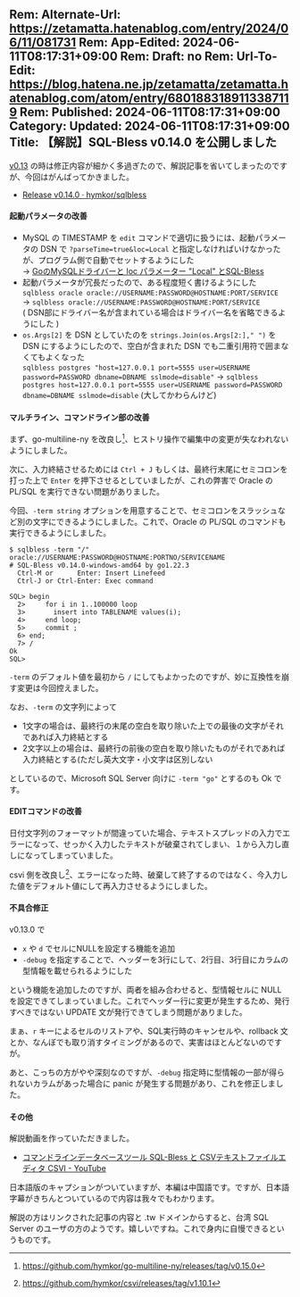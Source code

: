 Rem: Alternate-Url: https://zetamatta.hatenablog.com/entry/2024/06/11/081731
Rem: App-Edited: 2024-06-11T08:17:31+09:00
Rem: Draft: no
Rem: Url-To-Edit: https://blog.hatena.ne.jp/zetamatta/zetamatta.hatenablog.com/atom/entry/6801883189113387119
Rem: Published: 2024-06-11T08:17:31+09:00
Category:
Updated: 2024-06-11T08:17:31+09:00
Title: 【解説】SQL-Bless v0.14.0 を公開しました
---
[v0.13](https://github.com/hymkor/sqlbless/releases/tag/v0.13.0) の時は修正内容が細かく多過ぎたので、解説記事を省いてしまったのですが、今回はがんばってかきました。

+ [Release v0.14.0 · hymkor/sqlbless](https://github.com/hymkor/sqlbless/releases/tag/v0.14.0)

#### 起動パラメータの改善

+ MySQL の TIMESTAMP を `edit` コマンドで適切に扱うには、起動パラメータの DSN で `?parseTime=true&loc=Local` と指定しなければいけなかったが、プログラム側で自動でセットするようにした  
    → [GoのMySQLドライバーと loc パラメーター "Local" とSQL-Bless](https://zetamatta.hatenablog.com/entry/2024/06/09/125813)
+ 起動パラメータが冗長だったので、ある程度短く書けるようにした  
    `sqlbless oracle oracle://USERNAME:PASSWORD@HOSTNAME:PORT/SERVICE`  
    → `sqlbless oracle://USERNAME:PASSWORD@HOSTNAME:PORT/SERVICE`  
    ( DSN部にドライバー名が含まれている場合はドライバー名を省略できるようにした )
+ `os.Args[2]` を DSN としていたのを `strings.Join(os.Args[2:]," ")` を DSN にするようにしたので、空白が含まれた DSN でも二重引用符で囲まなくてもよくなった  
    `sqlbless postgres "host=127.0.0.1 port=5555 user=USERNAME password=PASSWORD dbname=DBNAME sslmode=disable"`
    → `sqlbless postgres host=127.0.0.1 port=5555 user=USERNAME password=PASSWORD dbname=DBNAME sslmode=disable` (大してかわらんけど)

#### マルチライン、コマンドライン部の改善

まず、go-multiline-ny を改良し[^multiline]、ヒストリ操作で編集中の変更が失なわれないようにしました。

[^multiline]: https://github.com/hymkor/go-multiline-ny/releases/tag/v0.15.0

次に、入力終結させるためには `Ctrl + J` もしくは、最終行末尾にセミコロンを打った上で `Enter` を押下させるとしていましたが、これの弊害で Oracle の PL/SQL を実行できない問題がありました。

今回、`-term string` オプションを用意することで、セミコロンをスラッシュなど別の文字にできるようにしました。これで、Oracle の PL/SQL のコマンドも実行できるようにしました。

```
$ sqlbless -term "/" oracle://USERNAME:PASSWORD@HOSTNAME:PORTNO/SERVICENAME
# SQL-Bless v0.14.0-windows-amd64 by go1.22.3
  Ctrl-M or      Enter: Insert Linefeed
  Ctrl-J or Ctrl-Enter: Exec command

SQL> begin
  2>     for i in 1..100000 loop
  3>       insert into TABLENAME values(i);
  4>     end loop;
  5>     commit ;
  6> end;
  7> /
Ok
SQL>
```

`-term` のデフォルト値を最初から `/` にしてもよかったのですが、妙に互換性を崩す変更は今回控えました。

なお、`-term` の文字列によって

+ 1文字の場合は、最終行の末尾の空白を取り除いた上での最後の文字がそれであれば入力終結とする
+ 2文字以上の場合は、最終行の前後の空白を取り除いたものがそれであれば入力終結とする(ただし英大文字・小文字は区別しない

としているので、Microsoft SQL Server 向けに `-term "go"` とするのも Ok です。

#### EDITコマンドの改善

日付文字列のフォーマットが間違っていた場合、テキストスプレッドの入力でエラーになって、せっかく入力したテキストが破棄されてしまい、１から入力し直しになってしまっていました。

csvi 側を改良し[^csvi]、エラーになった時、破棄して終了するのではなく、今入力した値をデフォルト値にして再入力させるようにしました。

[^csvi]: https://github.com/hymkor/csvi/releases/tag/v1.10.1

#### 不具合修正

v0.13.0 で

+ `x` や `d` でセルにNULLを設定する機能を追加
+ `-debug` を指定することで、ヘッダーを3行にして、2行目、3行目にカラムの型情報を載せられるようにした

という機能を追加したのですが、両者を組み合わせると、型情報セルに NULL を設定できてしまっていました。これでヘッダー行に変更が発生するため、発行すべきではない UPDATE 文が発行できてしまう問題がありました。

まぁ、`r` キーによるセルのリストアや、SQL実行時のキャンセルや、rollback 文とか、なんぼでも取り消すタイミングがあるので、実害はほとんどないのですが。

あと、こっちの方がやや深刻なのですが、`-debug` 指定時に型情報の一部が得られないカラムがあった場合に panic が発生する問題があり、これを修正しました。

#### その他

解説動画を作っていただきました。

+ [コマンドラインデータベースツール SQL-Bless と CSVテキストファイルエディタ CSVI - YouTube](https://www.youtube.com/watch?v=_cxBQKpfUds)

日本語版のキャプションがついていますが、本編は中国語です。ですが、日本語字幕がきちんとついているので内容は我々でもわかります。

解説の方はリンクされた記事の内容と .tw ドメインからすると、台湾 SQL Server のユーザの方のようです。嬉しいですね。これで身内に自慢できるというものです。

